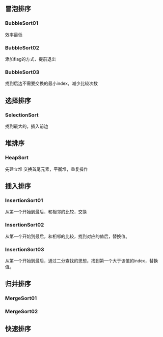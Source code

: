 ## 冒泡排序
### BubbleSort01
效率最低

### BubbleSort02
添加flag的方式，提前退出

### BubbleSort03
找到后边不需要交换的最小index，减少比较次数

## 选择排序
### SelectionSort
找到最大的，插入前边

## 堆排序
### HeapSort
先建立堆
交换首尾元素，平衡堆，重复操作

## 插入排序
### InsertionSort01
从第一个开始到最后，和相邻的比较，交换

### InsertionSort02
从第一个开始到最后，和相邻的比较，找到对应的值后，替换值。

### InsertionSort03
从第一个开始到最后，通过二分查找的思想，找到第一个大于该值的index，替换值。

## 归并排序
### MergeSort01


### MergeSort02

## 快速排序
